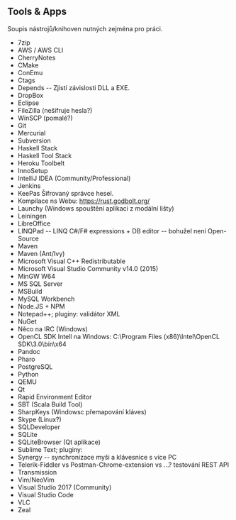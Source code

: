 ## Tools & Apps

Soupis nástrojů/knihoven nutných zejména pro práci.

+ 7zip
+ AWS / AWS CLI
+ CherryNotes
+ CMake
+ ConEmu
+ Ctags
+ Depends -- Zjistí závislosti DLL a EXE.
+ DropBox
+ Eclipse
+ FileZilla (nešifruje hesla?)
+ WinSCP (pomalé?)
+ Git
+ Mercurial
+ Subversion
+ Haskell Stack
+ Haskell Tool Stack
+ Heroku Toolbelt
+ InnoSetup
+ IntelliJ IDEA (Community/Professional)
+ Jenkins
+ KeePas Šifrovaný správce hesel.
+ Kompilace ns Webu: <https://rust.godbolt.org/>
+ Launchy (Windows spouštění aplikací z modální lišty)
+ Leiningen
+ LibreOffice
+ LINQPad -- LINQ C#/F# expressions + DB editor -- bohužel není Open-Source
+ Maven
+ Maven (Ant/Ivy)
+ Microsoft Visual C++ Redistributable
+ Microsoft Visual Studio Community v14.0 (2015)
+ MinGW W64
+ MS SQL Server
+ MSBuild
+ MySQL Workbench
+ Node.JS + NPM
+ Notepad++; pluginy: validátor XML
+ NuGet
+ Něco na IRC (Windows)
+ OpenCL SDK Intell na Windows: C:\Program Files (x86)\Intel\OpenCL SDK\3.0\bin\x64
+ Pandoc
+ Pharo
+ PostgreSQL
+ Python
+ QEMU
+ Qt
+ Rapid Environment Editor
+ SBT (Scala Build Tool)
+ SharpKeys (Windowsc přemapování kláves)
+ Skype (Linux?)
+ SQLDeveloper
+ SQLite
+ SQLiteBrowser (Qt aplikace)
+ Sublime Text; pluginy:
+ Synergy -- synchronizace myši a klávesnice s více PC
+ Telerik-Fiddler vs Postman-Chrome-extension vs ...? testování REST API
+ Transmission
+ Vim/NeoVim
+ Visual Studio 2017 (Community)
+ Visual Studio Code
+ VLC
+ Zeal
